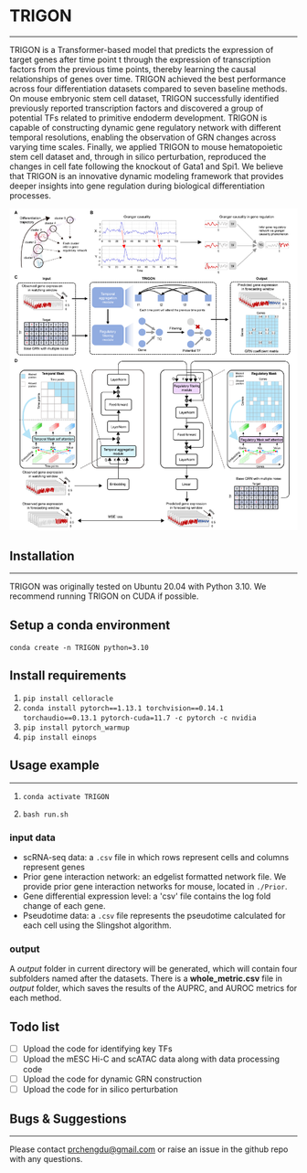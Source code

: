 # TRIGON
---
TRIGON is a Transformer-based model that predicts the expression of target genes after time point t through the expression of transcription factors from the previous time points, thereby learning the causal relationships of genes over time. TRIGON achieved the best performance across four differentiation datasets compared to seven baseline methods. On mouse embryonic stem cell dataset, TRIGON successfully identified previously reported transcription factors and discovered a group of potential TFs related to primitive endoderm development. TRIGON is capable of constructing dynamic gene regulatory network with different temporal resolutions, enabling the observation of GRN changes across varying time scales. Finally, we applied TRIGON to mouse hematopoietic stem cell dataset and, through in silico perturbation, reproduced the changes in cell fate following the knockout of Gata1 and Spi1. We believe that TRIGON is an innovative dynamic modeling framework that provides deeper insights into gene regulation during biological differentiation processes.

![alt text](image.png)

## Installation
---
TRIGON was originally tested on Ubuntu 20.04 with Python 3.10. We recommend running TRIGON on CUDA if possible. 

## Setup a conda environment
`conda create -n TRIGON python=3.10`

## Install requirements
1. `pip install celloracle`
2. `conda install pytorch==1.13.1 torchvision==0.14.1 torchaudio==0.13.1 pytorch-cuda=11.7 -c pytorch -c nvidia`
3. `pip install pytorch_warmup`
4. `pip install einops`

## Usage example
---
1. `conda activate TRIGON`

2. `bash run.sh`

### input data
- scRNA-seq data: a `.csv` file in which rows represent cells and columns represent genes
- Prior gene interaction network: an edgelist formatted network file. We provide prior gene interaction networks for mouse, located in `./Prior`.
- Gene differential expression level: a 'csv' file contains the log fold change of each gene.
- Pseudotime data: a `.csv` file represents the pseudotime calculated for each cell using the Slingshot algorithm.

### output
A *output* folder in current directory will be generated, which will contain four subfolders named after the datasets. There is a **whole_metric.csv** file in *output* folder, which saves the results of the AUPRC, and AUROC metrics for each method.

## Todo list
- [ ] Upload the code for identifying key TFs
- [ ] Upload the mESC Hi-C and scATAC data along with data processing code
- [ ] Upload the code for dynamic GRN construction
- [ ] Upload the code for in silico perturbation

## Bugs & Suggestions
---
Please contact prchengdu@gmail.com or raise an issue in the github repo with any questions.